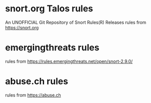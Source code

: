 
snort.org Talos rules
==========
An UNOFFICIAL Git Repository of Snort Rules(R) Releases 
rules from https://snort.org

emergingthreats rules
==========
rules from https://rules.emergingthreats.net/open/snort-2.9.0/

abuse.ch rules
==========
rules from https://abuse.ch
